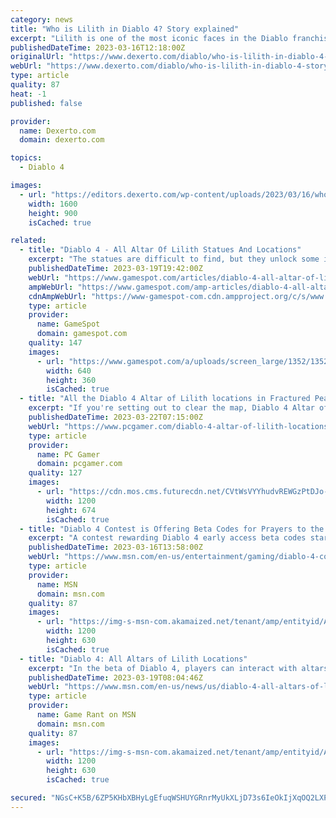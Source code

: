 ```yaml
---
category: news
title: "Who is Lilith in Diablo 4? Story explained"
excerpt: "Lilith is one of the most iconic faces in the Diablo franchise, so let's give you a brief explainer on who she is and how she ties into Diablo 4."
publishedDateTime: 2023-03-16T12:18:00Z
originalUrl: "https://www.dexerto.com/diablo/who-is-lilith-in-diablo-4-story-explained-2087874/"
webUrl: "https://www.dexerto.com/diablo/who-is-lilith-in-diablo-4-story-explained-2087874/"
type: article
quality: 87
heat: -1
published: false

provider:
  name: Dexerto.com
  domain: dexerto.com

topics:
  - Diablo 4

images:
  - url: "https://editors.dexerto.com/wp-content/uploads/2023/03/16/who-is-lilith-explained-diablo-4-e1678974677146.jpg"
    width: 1600
    height: 900
    isCached: true

related:
  - title: "Diablo 4 - All Altar Of Lilith Statues And Locations"
    excerpt: "The statues are difficult to find, but they unlock some incredible benefits for Diablo 4 players When exploring the world of Sanctuary in Diablo 4, there is plenty to look out for. Whether you're ..."
    publishedDateTime: 2023-03-19T19:42:00Z
    webUrl: "https://www.gamespot.com/articles/diablo-4-all-altar-of-lilith-statues-and-locations/1100-6512480/"
    ampWebUrl: "https://www.gamespot.com/amp-articles/diablo-4-all-altar-of-lilith-statues-and-locations/1100-6512480/"
    cdnAmpWebUrl: "https://www-gamespot-com.cdn.ampproject.org/c/s/www.gamespot.com/amp-articles/diablo-4-all-altar-of-lilith-statues-and-locations/1100-6512480/"
    type: article
    provider:
      name: GameSpot
      domain: gamespot.com
    quality: 147
    images:
      - url: "https://www.gamespot.com/a/uploads/screen_large/1352/13527689/4114321-gameplay_d4_stronghold_v1.jpg"
        width: 640
        height: 360
        isCached: true
  - title: "All the Diablo 4 Altar of Lilith locations in Fractured Peaks"
    excerpt: "If you're setting out to clear the map, Diablo 4 Altar of Lilith statues will be one of your biggest collection tasks. Each one rewards some Diablo 4 renown and also unlocks stat bonuses for all your ..."
    publishedDateTime: 2023-03-22T07:15:00Z
    webUrl: "https://www.pcgamer.com/diablo-4-altar-of-lilith-locations/"
    type: article
    provider:
      name: PC Gamer
      domain: pcgamer.com
    quality: 127
    images:
      - url: "https://cdn.mos.cms.futurecdn.net/CVtWsVYYhudvREWGzPtDJo-1200-80.jpg"
        width: 1200
        height: 674
        isCached: true
  - title: "Diablo 4 Contest is Offering Beta Codes for Prayers to the Demon Lilith"
    excerpt: "A contest rewarding Diablo 4 early access beta codes starts on Twitter, as Blizzard asks fans to offer up prayers to the demon Lilith. On Friday, March 17, the first of two betas leading up to Diablo ..."
    publishedDateTime: 2023-03-16T13:58:00Z
    webUrl: "https://www.msn.com/en-us/entertainment/gaming/diablo-4-contest-is-offering-beta-codes-for-prayers-to-the-demon-lilith/ar-AA18J3TU"
    type: article
    provider:
      name: MSN
      domain: msn.com
    quality: 87
    images:
      - url: "https://img-s-msn-com.akamaized.net/tenant/amp/entityid/AA18ITGK.img?h=630&w=1200&m=6&q=60&o=t&l=f&f=jpg"
        width: 1200
        height: 630
        isCached: true
  - title: "Diablo 4: All Altars of Lilith Locations"
    excerpt: "In the beta of Diablo 4, players can interact with altars that boost their stats, Renown, and give other bonuses that players will definitely want."
    publishedDateTime: 2023-03-19T08:04:46Z
    webUrl: "https://www.msn.com/en-us/news/us/diablo-4-all-altars-of-lilith-locations/ar-AA18OJuH"
    type: article
    provider:
      name: Game Rant on MSN
      domain: msn.com
    quality: 87
    images:
      - url: "https://img-s-msn-com.akamaized.net/tenant/amp/entityid/AA18OxN3.img?h=630&w=1200&m=6&q=60&o=t&l=f&f=jpg"
        width: 1200
        height: 630
        isCached: true

secured: "NGsC+K5B/6ZP5KHbXBHyLgEfuqWSHUYGRnrMyUkXLjD73s6IeOkIjXqOQ2LXPhn9rFws5Jt56/2+sj8Ysu4FEk4v+Zu4zkK03EDG/++Lz2L4ibLI53aj9iGKfcLh3ieBHaZrotWCCQvOb48J1CgGuZLTF1FjA8Tk5EZfcxmWGpJaVYYWxOfgFQLH4YACEkwGR9XIEdKAfDqORlcEyDJuwbad5ynB/d4SldkzMibK/bLUVMLykjR42ok2vC7ZIhzi1QQzXI71+xLQ4vgqJtoPSMU1tuo373GcHS6DUH3m9XFsx746d7x79FMMGztag91+l6OIsnG0ROQY3NHbZGsBWMZRZS7ZlCyF90rAEp4FEEw=;UGsTFgtepeM01QcvvRakcA=="
---
```


